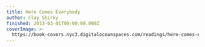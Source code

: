 ```yaml
---
title: Here Comes Everybody
author: Clay Shirky
finished: 2013-03-01T00:00:00.000Z
coverImage: >-
  https://book-covers.nyc3.digitaloceanspaces.com/readings/here-comes-everybody-01.jpg
---
```


